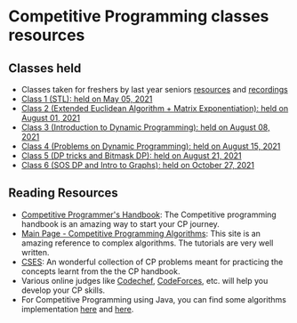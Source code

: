 # Competitive Programming classes resources

## Classes held

-   Classes taken for freshers by last year seniors [resources](https://github.com/CC-MNNIT/2020-21-Classes/tree/master/Freshers/First_Year_Competitive_Programming) and [recordings](https://drive.google.com/drive/folders/1yyjYXB__RQWaOCL739X_96e6FHsqJcPQ?usp=sharing)
-   [Class 1 (STL): held on May 05, 2021](2021_05_05_CPClass-1)
-   [Class 2 (Extended Euclidean Algorithm + Matrix Exponentiation): held on August 01, 2021](2021_08_01_CPClass-2)
-   [Class 3 (Introduction to Dynamic Programming): held on August 08, 2021](2021_08_08_CPClass-3)
-   [Class 4 (Problems on Dynamic Programming): held on August 15, 2021](2021_08_15_CPClass-4)
-   [Class 5 (DP tricks and Bitmask DP): held on August 21, 2021](2021_08_21_CPClass-5)
-   [Class 6 (SOS DP and Intro to Graphs): held on October 27, 2021](2021_10_27_CPClass-6)

## Reading Resources

-   [Competitive Programmer's Handbook](https://cses.fi/book/book.pdf): The Competitive programming handbook is an amazing way to start your CP journey.
-   [Main Page - Competitive Programming Algorithms](https://cp-algorithms.com/): This site is an amazing reference to complex algorithms. The tutorials are very well written.
-   [CSES](https://cses.fi/): An wonderful collection of CP problems meant for practicing the concepts learnt from the the CP handbook.
-   Various online judges like [Codechef](https://codechef.com/), [CodeForces](https://codeforces.com/), etc. will help you develop your CP skills.
-   For Competitive Programming using Java, you can find some algorithms implementation [here](https://github.com/indy256/codelibrary/tree/master/java) and [here](https://github.com/williamfiset/algorithms).

